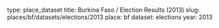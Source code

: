 type: place_dataset
title: Burkina Faso / Election Results (2013)
slug: places/bf/datasets/elections/2013
place: bf
dataset: elections
year: 2013
